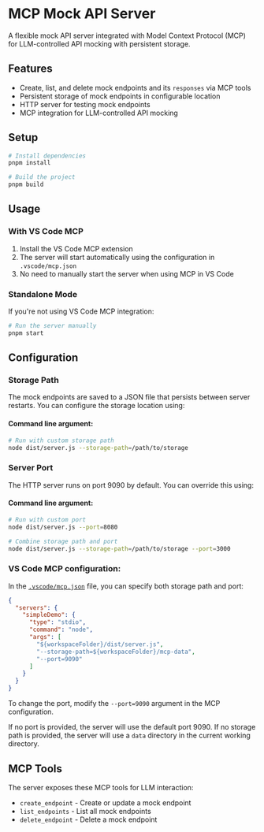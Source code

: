 # MCP Mock API Server

A flexible mock API server integrated with Model Context Protocol (MCP) for LLM-controlled API mocking with persistent storage.

## Features

- Create, list, and delete mock endpoints and its `responses` via MCP tools
- Persistent storage of mock endpoints in configurable location
- HTTP server for testing mock endpoints
- MCP integration for LLM-controlled API mocking

## Setup

```bash
# Install dependencies
pnpm install

# Build the project
pnpm build
```

## Usage

### With VS Code MCP

1. Install the VS Code MCP extension
2. The server will start automatically using the configuration in `.vscode/mcp.json`
3. No need to manually start the server when using MCP in VS Code

### Standalone Mode

If you're not using VS Code MCP integration:

```bash
# Run the server manually
pnpm start
```

## Configuration

### Storage Path

The mock endpoints are saved to a JSON file that persists between server restarts. You can configure the storage location using:

#### Command line argument:

```bash
# Run with custom storage path
node dist/server.js --storage-path=/path/to/storage
```

### Server Port

The HTTP server runs on port 9090 by default. You can override this using:

#### Command line argument:

```bash
# Run with custom port
node dist/server.js --port=8080

# Combine storage path and port
node dist/server.js --storage-path=/path/to/storage --port=3000
```

### VS Code MCP configuration:

In the [`.vscode/mcp.json`](.vscode/mcp.json) file, you can specify both storage path and port:

```json
{
  "servers": {
    "simpleDemo": {
      "type": "stdio",
      "command": "node",
      "args": [
        "${workspaceFolder}/dist/server.js",
        "--storage-path=${workspaceFolder}/mcp-data",
        "--port=9090"
      ]
    }
  }
}
```

To change the port, modify the `--port=9090` argument in the MCP configuration.

If no port is provided, the server will use the default port 9090. If no storage path is provided, the server will use a `data` directory in the current working directory.

## MCP Tools

The server exposes these MCP tools for LLM interaction:

- `create_endpoint` - Create or update a mock endpoint
- `list_endpoints` - List all mock endpoints
- `delete_endpoint` - Delete a mock endpoint

